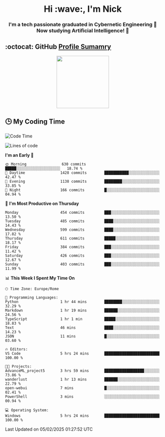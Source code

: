 <h1 align="center">Hi :wave:, I'm Nick</h1>

<h3 align="center">I'm a tech passionate graduated in Cybernetic Engineering 🤖<br>
Now studying Artificial Intelligence! 🧠</h3>


## :octocat: GitHub <a href="https://github.com/vn7n24fzkq/github-profile-summary-cards">Profile Sumamry</a>

<p align="center">
   <img style="height:170px;display:inline-block"  src="http://github-profile-summary-cards.vercel.app/api/cards/profile-details?username=CodeClimberNT&theme=github_dark" />
<!--    <img style="height:170px;display:inline-block"  src="http://github-profile-summary-cards.vercel.app/api/cards/repos-per-language?username=CodeClimberNT&theme=github_dark&exclude=" /> -->
</p>

 ## :clock3: My Coding Time 
 
<!--START_SECTION:waka-->
![Code Time](http://img.shields.io/badge/Code%20Time-446%20hrs%204%20mins-blue)

![Lines of code](https://img.shields.io/badge/From%20Hello%20World%20I%27ve%20Written-4.2%20million%20lines%20of%20code-blue)

**I'm an Early 🐤** 

```text
🌞 Morning                630 commits         █████░░░░░░░░░░░░░░░░░░░░   18.74 % 
🌆 Daytime                1428 commits        ███████████░░░░░░░░░░░░░░   42.47 % 
🌃 Evening                1138 commits        ████████░░░░░░░░░░░░░░░░░   33.85 % 
🌙 Night                  166 commits         █░░░░░░░░░░░░░░░░░░░░░░░░   04.94 % 
```
📅 **I'm Most Productive on Thursday** 

```text
Monday                   454 commits         ███░░░░░░░░░░░░░░░░░░░░░░   13.50 % 
Tuesday                  485 commits         ████░░░░░░░░░░░░░░░░░░░░░   14.43 % 
Wednesday                599 commits         ████░░░░░░░░░░░░░░░░░░░░░   17.82 % 
Thursday                 611 commits         █████░░░░░░░░░░░░░░░░░░░░   18.17 % 
Friday                   384 commits         ███░░░░░░░░░░░░░░░░░░░░░░   11.42 % 
Saturday                 426 commits         ███░░░░░░░░░░░░░░░░░░░░░░   12.67 % 
Sunday                   403 commits         ███░░░░░░░░░░░░░░░░░░░░░░   11.99 % 
```


📊 **This Week I Spent My Time On** 

```text
🕑︎ Time Zone: Europe/Rome

💬 Programming Languages: 
Python                   1 hr 44 mins        ████████░░░░░░░░░░░░░░░░░   32.29 % 
Markdown                 1 hr 19 mins        ██████░░░░░░░░░░░░░░░░░░░   24.56 % 
TypeScript               1 hr 1 min          █████░░░░░░░░░░░░░░░░░░░░   18.83 % 
Text                     46 mins             ████░░░░░░░░░░░░░░░░░░░░░   14.23 % 
JSON                     11 mins             █░░░░░░░░░░░░░░░░░░░░░░░░   03.60 % 

🔥 Editors: 
VS Code                  5 hrs 24 mins       █████████████████████████   100.00 % 

🐱‍💻 Projects: 
AdvanceML_project5       3 hrs 59 mins       ██████████████████░░░░░░░   73.86 % 
wanderlust               1 hr 13 mins        ██████░░░░░░░░░░░░░░░░░░░   22.79 % 
open-webui               7 mins              █░░░░░░░░░░░░░░░░░░░░░░░░   02.41 % 
PowerShell               3 mins              ░░░░░░░░░░░░░░░░░░░░░░░░░   00.94 % 

💻 Operating System: 
Windows                  5 hrs 24 mins       █████████████████████████   100.00 % 
```


 Last Updated on 05/02/2025 01:27:52 UTC
<!--END_SECTION:waka-->


